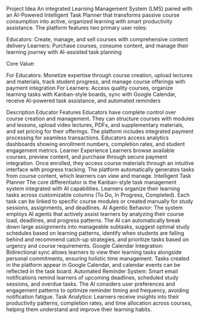 Project Idea
An integrated Learning Management System (LMS) paired with an AI-Powered Intelligent Task Planner that transforms passive course consumption into active, organized learning with smart productivity assistance.
The platform features two primary user roles:

Educators: Create, manage, and sell courses with comprehensive content delivery
Learners: Purchase courses, consume content, and manage their learning journey with AI-assisted task planning

Core Value:

For Educators: Monetize expertise through course creation, upload lectures and materials, track student progress, and manage course offerings with payment integration
For Learners: Access quality courses, organize learning tasks with Kanban-style boards, sync with Google Calendar, receive AI-powered task assistance, and automated reminders


Description
Educator Features
Educators have complete control over course creation and management. They can structure courses with modules and lessons, upload video lectures, PDFs, and supplementary materials, and set pricing for their offerings. The platform includes integrated payment processing for seamless transactions. Educators access analytics dashboards showing enrollment numbers, completion rates, and student engagement metrics.
Learner Experience
Learners browse available courses, preview content, and purchase through secure payment integration. Once enrolled, they access course materials through an intuitive interface with progress tracking. The platform automatically generates tasks from course content, which learners can view and manage.
Intelligent Task Planner
The core differentiator is the Kanban-style task management system integrated with AI capabilities. Learners organize their learning tasks across customizable columns (To Do, In Progress, Completed). Each task can be linked to specific course modules or created manually for study sessions, assignments, and deadlines.
AI Agentic Behavior: The system employs AI agents that actively assist learners by analyzing their course load, deadlines, and progress patterns. The AI can automatically break down large assignments into manageable subtasks, suggest optimal study schedules based on learning patterns, identify when students are falling behind and recommend catch-up strategies, and prioritize tasks based on urgency and course requirements.
Google Calendar Integration: Bidirectional sync allows learners to view their learning tasks alongside personal commitments, ensuring holistic time management. Tasks created in the platform appear in Google Calendar, and calendar events can be reflected in the task board.
Automated Reminder System: Smart email notifications remind learners of upcoming deadlines, scheduled study sessions, and overdue tasks. The AI considers user preferences and engagement patterns to optimize reminder timing and frequency, avoiding notification fatigue.
Task Analytics: Learners receive insights into their productivity patterns, completion rates, and time allocation across courses, helping them understand and improve their learning habits.